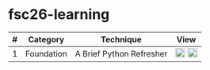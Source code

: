 # fsc26-learning

| # | Category | Technique | View |
|---|----------|-----------|------|
| 1 | Foundation | A Brief Python Refresher | [<img src="https://img.shields.io/badge/GitHub-View-blue" height="20">](https://github.com/BEDIGIT-repo/fsc26-learning/blob/main/notebooks/Lab_0_python.ipynb) [<img src="https://colab.research.google.com/assets/colab-badge.svg" height="20">](https://colab.research.google.com/github/BEDIGIT-repo/fsc26-learning/blob/main/notebooks/Lab_0_python.ipynb) |
